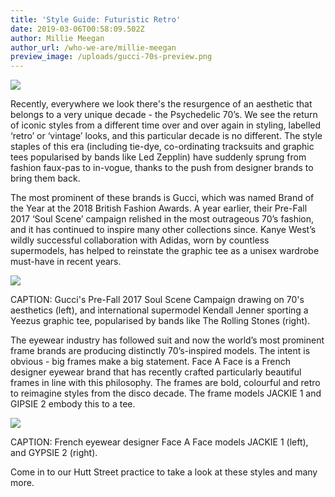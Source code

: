 ```yaml
---
title: 'Style Guide: Futuristic Retro'
date: 2019-03-06T00:58:09.502Z
author: Millie Meegan
author_url: /who-we-are/millie-meegan
preview_image: /uploads/gucci-70s-preview.png
---
```

![](https://raw.githubusercontent.com/eyespace-online/iec-website/master/static/uploads/befunky-collage-1-.jpg?token=ACs3gPaYfayzFN4GH371sS_EKZGxG6KYks5cgMgRwA%3D%3D)

Recently, everywhere we look there's the resurgence of an aesthetic that belongs to a very unique decade - the Psychedelic 70’s. We see the return of iconic styles from a different time over and over again in styling, labelled ‘retro’ or ‘vintage’ looks, and this particular decade is no different. The style staples of this era (including tie-dye, co-ordinating tracksuits and graphic tees popularised by bands like Led Zepplin) have suddenly sprung from fashion faux-pas to in-vogue, thanks to the push from designer brands to bring them back.

The most prominent of these brands is Gucci, which was named Brand of the Year at the 2018 British Fashion Awards. A year earlier, their Pre-Fall 2017 ‘Soul Scene’ campaign relished in the most outrageous 70’s fashion, and it has continued to inspire many other collections since. Kanye West’s wildly successful collaboration with Adidas, worn by countless supermodels, has helped to reinstate the graphic tee as a unisex wardrobe must-have in recent years.

![](/uploads/gucciandyeezus.jpg)

CAPTION: Gucci's Pre-Fall 2017 Soul Scene Campaign drawing on 70's aesthetics (left), and international supermodel Kendall Jenner sporting a Yeezus graphic tee, popularised by bands like The Rolling Stones (right).

The eyewear industry has followed suit and now the world’s most prominent frame brands are producing distinctly 70’s-inspired models. The intent is obvious - big frames make a big statement. Face A Face is a French designer eyewear brand that has recently crafted particularly beautiful frames in line with this philosophy. The frames are bold, colourful and retro to reimagine styles from the disco decade. The frame models JACKIE 1 and GIPSIE 2 embody this to a tee.

![](/uploads/jackie1gipsie2.jpg)

CAPTION: French eyewear designer Face A Face models JACKIE 1 (left), and GYPSIE 2 (right).

Come in to our Hutt Street practice to take a look at these styles and many more.
